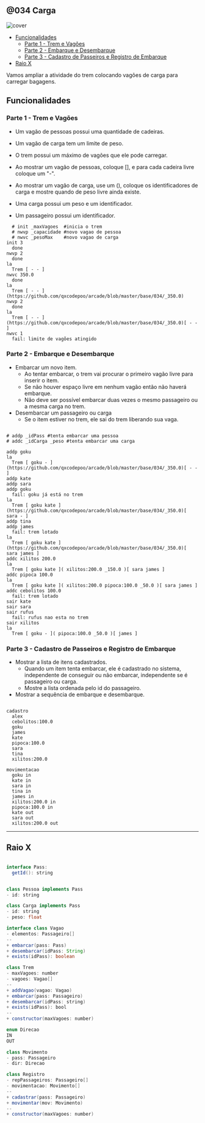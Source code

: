 ## @034 Carga

![cover](https://github.com/qxcodepoo/arcade/blob/master/base/034/cover.jpg)

<!-- toc -->
- [Funcionalidades](#funcionalidades)
  - [Parte 1 - Trem e Vagões](#parte-1---trem-e-vagões)
  - [Parte 2 - Embarque e Desembarque](#parte-2---embarque-e-desembarque)
  - [Parte 3 - Cadastro de Passeiros e Registro de Embarque](#parte-3---cadastro-de-passeiros-e-registro-de-embarque)
- [Raio X](#raio-x)
<!-- toc -->

Vamos ampliar a atividade do trem colocando vagões de carga para carregar bagagens.

## Funcionalidades

### Parte 1 - Trem e Vagões

- Um vagão de pessoas possui uma quantidade de cadeiras.
- Um vagão de carga tem um limite de peso.
- O trem possui um máximo de vagões que ele pode carregar.
- Ao mostrar um vagão de pessoas, coloque [], e para cada cadeira livre coloque um "-".
- Ao mostrar um vagão de carga, use um (), coloque os identificadores de carga e mostre quando de peso livre ainda existe.

- Uma carga possui um peso e um identificador.
- Um passageiro possui um identificador.

```
  # init _maxVagoes  #inicia o trem
  # nwvp _capacidade #novo vagao de pessoa
  # nwvc _pesoMax    #novo vagao de carga
init 3
  done
nwvp 2
  done
la
  Trem [ - - ]
nwvc 350.0
  done
la
  Trem [ - - ](https://github.com/qxcodepoo/arcade/blob/master/base/034/_350.0)
nwvp 2
  done
la
  Trem [ - - ](https://github.com/qxcodepoo/arcade/blob/master/base/034/_350.0)[ - - ]
nwvc 1
  fail: limite de vagões atingido
```

### Parte 2 - Embarque e Desembarque

- Embarcar um novo item.
  - Ao tentar embarcar, o trem vai procurar o primeiro vagão livre para inserir o item.
  - Se não houver espaço livre em nenhum vagão então não haverá embarque.
  - Não deve ser possível embarcar duas vezes o mesmo passageiro ou a mesma carga no trem.
- Desembarcar um passageiro ou carga
  - Se o item estiver no trem, ele sai do trem liberando sua vaga.

```

# addp _idPass #tenta embarcar uma pessoa
# addc _idCarga _peso #tenta embarcar uma carga

addp goku
la
  Trem [ goku - ](https://github.com/qxcodepoo/arcade/blob/master/base/034/_350.0)[ - - ]
addp kate
addp sara
addp goku
  fail: goku já está no trem
la
  Trem [ goku kate ](https://github.com/qxcodepoo/arcade/blob/master/base/034/_350.0)[ sara - ]
addp tina
addp james
  fail: trem lotado
la
  Trem [ goku kate ](https://github.com/qxcodepoo/arcade/blob/master/base/034/_350.0)[ sara james ]
addc xilitos 200.0
la
  Trem [ goku kate ]( xilitos:200.0 _150.0 )[ sara james ]
addc pipoca 100.0
la
  Trem [ goku kate ]( xilitos:200.0 pipoca:100.0 _50.0 )[ sara james ]
addc cebolitos 100.0
  fail: trem lotado
sair kate
sair sara
sair rufus
  fail: rufus nao esta no trem
sair xilitos
la
  Trem [ goku - ]( pipoca:100.0 _50.0 )[ james ]
```

### Parte 3 - Cadastro de Passeiros e Registro de Embarque

- Mostrar a lista de itens cadastrados.
  - Quando um item tenta embarcar, ele é cadastrado no sistema, independente de conseguir ou não embarcar, independente se é passageiro ou carga.
  - Mostre a lista ordenada pelo id do passageiro.
- Mostrar a sequência de embarque e desembarque.

```

cadastro
  alex
  cebolitos:100.0
  goku
  james
  kate
  pipoca:100.0
  sara
  tina
  xilitos:200.0

movimentacao
  goku in
  kate in
  sara in
  tina in
  james in
  xilitos:200.0 in
  pipoca:100.0 in
  kate out
  sara out
  xilitos:200.0 out
```

***

## Raio X

```java

interface Pass:
  getId(): string


class Pessoa implements Pass
- id: string

class Carga implements Pass
- id: string
- peso: float

interface class Vagao
- elementos: Passageiro[]
--
+ embarcar(pass: Pass)
+ desembarcar(idPass: String)
+ exists(idPass): boolean

class Trem
- maxVagoes: number
- vagoes: Vagao[]
--
+ addVagao(vagao: Vagao)
+ embarcar(pass: Passageiro)
+ desembarcar(idPass: string)
+ exists(idPass): bool
--
+ constructor(maxVagoes: number)

enum Direcao
IN
OUT

class Movimento
- pass: Passageiro
- dir: Direcao

class Registro
- repPassageiros: Passageiro[]
- movimentacao: Movimento[]
--
+ cadastrar(pass: Passageiro)
+ movimentar(mov: Movimento)
--
+ constructor(maxVagoes: number)
```
